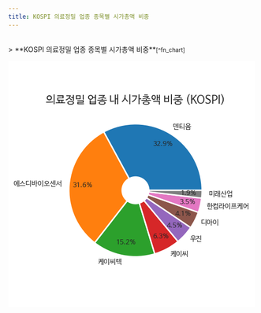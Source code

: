 ```yaml
---
title: KOSPI 의료정밀 업종 종목별 시가총액 비중
---
```

<br>
> **KOSPI 의료정밀 업종 종목별 시가총액 비중<a id="pie"></a>**<small>[^fn_chart]</small>

![294090](images/kospi_업종_의료정밀_종목.png)